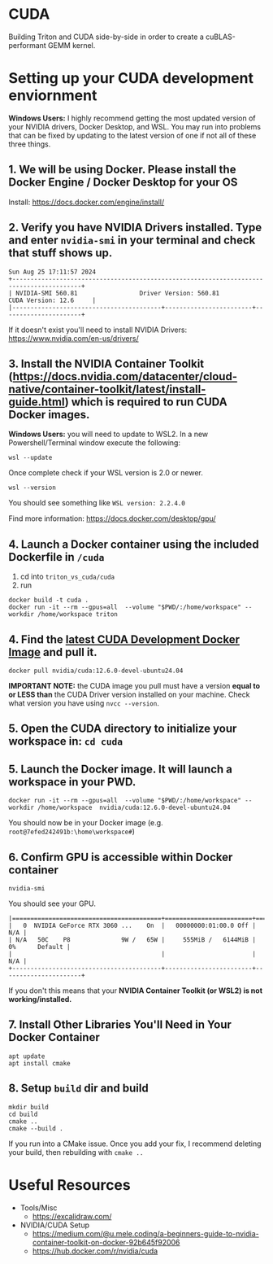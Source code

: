 # CUDA
Building Triton and CUDA side-by-side in order to create a cuBLAS-performant GEMM kernel.

# Setting up your CUDA development enviornment

**Windows Users:** I highly recommend getting the most updated version of your NVIDIA drivers, Docker Desktop, and WSL. You may run into problems that can be fixed by updating to the latest version of one if not all of these three things.

## 1. We will be using Docker. Please install the Docker Engine / Docker Desktop for your OS 
Install: https://docs.docker.com/engine/install/

## 2. Verify you have NVIDIA Drivers installed. Type and enter `nvidia-smi` in your terminal and check that stuff shows up.
```
Sun Aug 25 17:11:57 2024
+-----------------------------------------------------------------------------------------+
| NVIDIA-SMI 560.81                 Driver Version: 560.81         CUDA Version: 12.6     |
|-----------------------------------------+------------------------+----------------------+
```
If it doesn't exist you'll need to install NVIDIA Drivers: https://www.nvidia.com/en-us/drivers/

## 3. Install the NVIDIA Container Toolkit (https://docs.nvidia.com/datacenter/cloud-native/container-toolkit/latest/install-guide.html) which is required to run CUDA Docker images.

**Windows Users:** you will need to update to WSL2. In a new Powershell/Terminal window execute the following:
```
wsl --update
```
Once complete check if your WSL version is 2.0 or newer.
```
wsl --version
```
You should see something like `WSL version: 2.2.4.0`

Find more information: https://docs.docker.com/desktop/gpu/

## 4. Launch a Docker container using the included Dockerfile in `/cuda`
1. cd into `triton_vs_cuda/cuda`
2. run
```
docker build -t cuda .
docker run -it --rm --gpus=all  --volume "$PWD/:/home/workspace" --workdir /home/workspace triton
```

## 4. Find the [latest CUDA Development Docker Image](https://hub.docker.com/r/nvidia/cuda) and pull it.
```ssh
docker pull nvidia/cuda:12.6.0-devel-ubuntu24.04
```
**IMPORTANT NOTE:** the CUDA image you pull must have a version **equal to or LESS than** the CUDA Driver version installed on your machine. Check what version you have using `nvcc --version`.

## 5. Open the CUDA directory to initialize your workspace in: `cd cuda`

## 5. Launch the Docker image. It will launch a workspace in your PWD.
```
docker run -it --rm --gpus=all  --volume "$PWD/:/home/workspace" --workdir /home/workspace  nvidia/cuda:12.6.0-devel-ubuntu24.04
```

You should now be in your Docker image (e.g. `root@7efed242491b:\home\workspace#`)

## 6. Confirm GPU is accessible within Docker container
```
nvidia-smi
```

You should see your GPU.
```
|=========================================+========================+======================|
|   0  NVIDIA GeForce RTX 3060 ...    On  |   00000000:01:00.0 Off |                  N/A |
| N/A   50C    P8              9W /   65W |     555MiB /   6144MiB |      0%      Default |
|                                         |                        |                  N/A |
+-----------------------------------------+------------------------+----------------------+
```
If you don't this means that your **NVIDIA Container Toolkit (or WSL2) is not working/installed.**

## 7. Install Other Libraries You'll Need in Your Docker Container
```
apt update
apt install cmake
```

## 8. Setup `build` dir and build
```
mkdir build
cd build
cmake ..
cmake --build .
```

If you run into a CMake issue. Once you add your fix, I recommend deleting your build, then rebuilding with `cmake ..`

# Useful Resources
- Tools/Misc
    - https://excalidraw.com/
- NVIDIA/CUDA Setup
    - https://medium.com/@u.mele.coding/a-beginners-guide-to-nvidia-container-toolkit-on-docker-92b645f92006
    - https://hub.docker.com/r/nvidia/cuda

